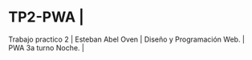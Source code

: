 # TP2-PWA |
Trabajo practico 2 |
Esteban Abel Oven |
Diseño y Programación Web. |
PWA 3a turno Noche. |
